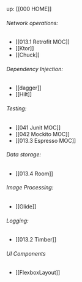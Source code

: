 up: [[000 HOME]]

###### Network operations:
- [[013.1 Retrofit MOC]]
- [[Ktor]]
- [[Chuck]]

###### Dependency Injection:
- [[dagger]]
- [[Hilt]]

###### Testing:
- [[041 Junit MOC]]
- [[042 Mockito MOC]]
- [[013.3 Espresso MOC]]

###### Data storage:
- [[013.4 Room]]


###### Image Processing:
- [[Glide]]


###### Logging:
- [[013.2 Timber]]

###### UI Components
- [[FlexboxLayout]]